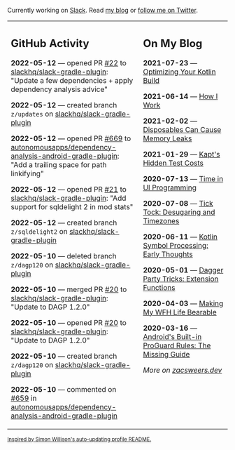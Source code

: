 Currently working on [Slack](https://slack.com/). Read [my blog](https://zacsweers.dev/) or [follow me on Twitter](https://twitter.com/ZacSweers).

<table><tr><td valign="top" width="60%">

## GitHub Activity
<!-- githubActivity starts -->
**2022-05-12** — opened PR [#22](https://github.com/slackhq/slack-gradle-plugin/pull/22) to [slackhq/slack-gradle-plugin](https://github.com/slackhq/slack-gradle-plugin): "Update a few dependencies + apply dependency analysis advice"

**2022-05-12** — created branch `z/updates` on [slackhq/slack-gradle-plugin](https://github.com/slackhq/slack-gradle-plugin)

**2022-05-12** — opened PR [#669](https://github.com/autonomousapps/dependency-analysis-android-gradle-plugin/pull/669) to [autonomousapps/dependency-analysis-android-gradle-plugin](https://github.com/autonomousapps/dependency-analysis-android-gradle-plugin): "Add a trailing space for path linkifying"

**2022-05-12** — opened PR [#21](https://github.com/slackhq/slack-gradle-plugin/pull/21) to [slackhq/slack-gradle-plugin](https://github.com/slackhq/slack-gradle-plugin): "Add support for sqldelight 2 in mod stats"

**2022-05-12** — created branch `z/sqldelight2` on [slackhq/slack-gradle-plugin](https://github.com/slackhq/slack-gradle-plugin)

**2022-05-10** — deleted branch `z/dagp120` on [slackhq/slack-gradle-plugin](https://github.com/slackhq/slack-gradle-plugin)

**2022-05-10** — merged PR [#20](https://github.com/slackhq/slack-gradle-plugin/pull/20) to [slackhq/slack-gradle-plugin](https://github.com/slackhq/slack-gradle-plugin): "Update to DAGP 1.2.0"

**2022-05-10** — opened PR [#20](https://github.com/slackhq/slack-gradle-plugin/pull/20) to [slackhq/slack-gradle-plugin](https://github.com/slackhq/slack-gradle-plugin): "Update to DAGP 1.2.0"

**2022-05-10** — created branch `z/dagp120` on [slackhq/slack-gradle-plugin](https://github.com/slackhq/slack-gradle-plugin)

**2022-05-10** — commented on [#659](https://github.com/autonomousapps/dependency-analysis-android-gradle-plugin/issues/659#issuecomment-1122705446) in [autonomousapps/dependency-analysis-android-gradle-plugin](https://github.com/autonomousapps/dependency-analysis-android-gradle-plugin)
<!-- githubActivity ends -->
</td><td valign="top" width="40%">

## On My Blog
<!-- blog starts -->
**2021-07-23** — [Optimizing Your Kotlin Build](https://www.zacsweers.dev/optimizing-your-kotlin-build/)

**2021-06-14** — [How I Work](https://www.zacsweers.dev/how-i-work/)

**2021-02-02** — [Disposables Can Cause Memory Leaks](https://www.zacsweers.dev/disposables-can-cause-memory-leaks/)

**2021-01-29** — [Kapt's Hidden Test Costs](https://www.zacsweers.dev/kapts-hidden-test-costs/)

**2020-07-13** — [Time in UI Programming](https://www.zacsweers.dev/time-in-ui/)

**2020-07-08** — [Tick Tock: Desugaring and Timezones](https://www.zacsweers.dev/ticktock-desugaring-timezones/)

**2020-06-11** — [Kotlin Symbol Processing: Early Thoughts](https://www.zacsweers.dev/kotlin-symbol-processor-early-thoughts/)

**2020-05-01** — [Dagger Party Tricks: Extension Functions](https://www.zacsweers.dev/dagger-party-tricks-extension-functions/)

**2020-04-03** — [Making My WFH Life Bearable](https://www.zacsweers.dev/making-wfh-life-bearable/)

**2020-03-16** — [Android's Built-in ProGuard Rules: The Missing Guide](https://www.zacsweers.dev/android-proguard-rules/)
<!-- blog ends -->
_More on [zacsweers.dev](https://zacsweers.dev/)_
</td></tr></table>

<sub><a href="https://simonwillison.net/2020/Jul/10/self-updating-profile-readme/">Inspired by Simon Willison's auto-updating profile README.</a></sub>